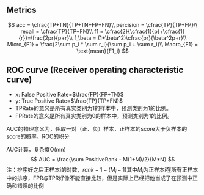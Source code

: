 ## Metrics
$$
acc = \cfrac{TP+TN}{TP+TN+FP+FN}\\
percision = \cfrac{TP}{TP+FP}\\
recall = \cfrac{TP}{TP+FN}\\
f1 = \cfrac{2}{\cfrac{1}{p}+\cfrac{1}{r}}=\frac{2pr}{p+r}\\
f_\beta = (1+\beta^2)\cfrac{pr}{\beta^2p+r}\\
Micro_{F1} = \frac{2\sum p_i * \sum r_i}{\sum p_i + \sum r_i}\\
Macro_{F1} = \text{mean}{F1_i}
$$
## ROC curve (Receiver operating characteristic curve)
- x: False Positive Rate=$\frac{FP}{FP+TN}$
- y: True Positive Rate=$\frac{TP}{TP+FN}$
- TPRate的意义是所有真实类别为1的样本中，预测类别为1的比例。
- FPRate的意义是所有真实类别为0的样本中，预测类别为1的比例。

AUC的物理意义为，任取一对（正、负）样本，正样本的score大于负样本的score的概率。ROC的积分

AUC计算，复杂度O(mn)
$$
AUC = \frac{\sum PositiveRank - M(1+M)/2}{M*N}
$$
注：排序好之后正样本i的对数，$rank-1-(M_i-1)$其中$M_i$为正样本i在所有正样本中的排序，FPR与TPR好像不能直接比较，但是实际上已经把他当成了在预测中正确和错误的比例